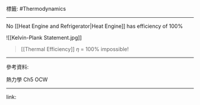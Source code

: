 標籤: #Thermodynamics 

---

No [[Heat Engine and Refrigerator|Heat Engine]] has efficiency of 100\%

![[Kelvin-Plank Statement.jpg]]

> [[Thermal Efficiency]] $\eta$ = 100\%
> impossible!

---

參考資料:

熱力學 Ch5 OCW

---

link:


